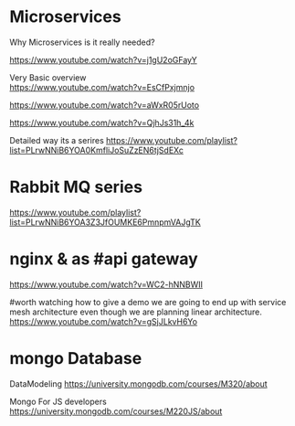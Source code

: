 # Microservices
Why Microservices is it really needed?

https://www.youtube.com/watch?v=j1gU2oGFayY

Very Basic overview  
https://www.youtube.com/watch?v=EsCfPxjmnjo

https://www.youtube.com/watch?v=aWxR05rUoto

https://www.youtube.com/watch?v=QjhJs31h_4k

Detailed way its a serires
https://www.youtube.com/playlist?list=PLrwNNiB6YOA0KmfliJoSuZzEN6tjSdEXc

# Rabbit MQ series
https://www.youtube.com/playlist?list=PLrwNNiB6YOA3Z3JfOUMKE6PmnpmVAJgTK


# nginx & as #api gateway
https://www.youtube.com/watch?v=WC2-hNNBWII

#worth watching how to give a demo we are going to end up with service mesh architecture even though we are planning linear architecture.
https://www.youtube.com/watch?v=gSjJLkvH6Yo


# mongo Database

DataModeling
https://university.mongodb.com/courses/M320/about

Mongo For JS developers
https://university.mongodb.com/courses/M220JS/about
